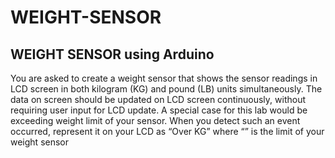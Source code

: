 # WEIGHT-SENSOR
## WEIGHT SENSOR using Arduino


You are asked to create a weight sensor that shows the sensor readings in LCD
screen in both kilogram (KG) and pound (LB) units simultaneously. The data on screen
should be updated on LCD screen continuously, without requiring user input for LCD
update. A special case for this lab would be exceeding weight limit of your sensor. When
you detect such an event occurred, represent it on your LCD as “Over <LIMIT> KG”
where “<LIMIT>” is the limit of your weight sensor
